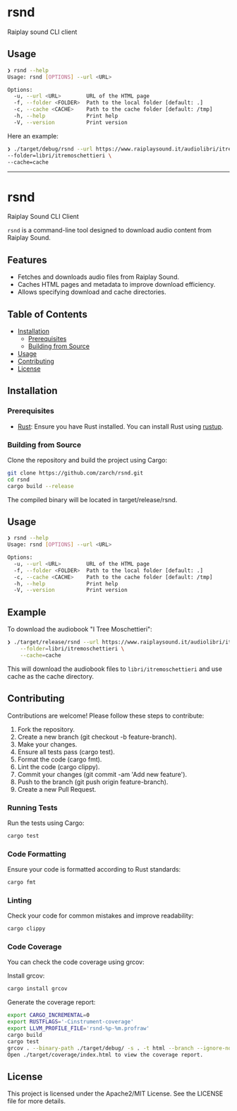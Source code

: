 # rsnd
Raiplay sound CLI client


## Usage

```bash
❯ rsnd --help
Usage: rsnd [OPTIONS] --url <URL>

Options:
  -u, --url <URL>        URL of the HTML page
  -f, --folder <FOLDER>  Path to the local folder [default: .]
  -c, --cache <CACHE>    Path to the cache folder [default: /tmp]
  -h, --help             Print help
  -V, --version          Print version
```

Here an example:

```bash
❯ ./target/debug/rsnd --url https://www.raiplaysound.it/audiolibri/itremoschettieri \
--folder=libri/itremoschettieri \
--cache=cache
```
---

# rsnd
Raiplay Sound CLI Client

`rsnd` is a command-line tool designed to download audio content from Raiplay Sound.

## Features
- Fetches and downloads audio files from Raiplay Sound.
- Caches HTML pages and metadata to improve download efficiency.
- Allows specifying download and cache directories.

## Table of Contents
- [Installation](#installation)
  - [Prerequisites](#prerequisites)
  - [Building from Source](#building-from-source)
- [Usage](#usage)
- [Contributing](#contributing)
- [License](#license)

## Installation

### Prerequisites
- [Rust](https://www.rust-lang.org/tools/install): Ensure you have Rust installed. You can install Rust using [rustup](https://rustup.rs/).

### Building from Source
Clone the repository and build the project using Cargo:

```bash
git clone https://github.com/zarch/rsnd.git
cd rsnd
cargo build --release
```

The compiled binary will be located in target/release/rsnd.

## Usage

```bash
❯ rsnd --help
Usage: rsnd [OPTIONS] --url <URL>

Options:
  -u, --url <URL>        URL of the HTML page
  -f, --folder <FOLDER>  Path to the local folder [default: .]
  -c, --cache <CACHE>    Path to the cache folder [default: /tmp]
  -h, --help             Print help
  -V, --version          Print version
```

## Example

To download the audiobook "I Tree Moschettieri":

```bash
❯ ./target/release/rsnd --url https://www.raiplaysound.it/audiolibri/itremoschettieri \
    --folder=libri/itremoschettieri \
    --cache=cache
```

This will download the audiobook files to `libri/itremoschettieri` and use cache as the cache directory.

## Contributing

Contributions are welcome! Please follow these steps to contribute:

1. Fork the repository.
2. Create a new branch (git checkout -b feature-branch).
3. Make your changes.
4. Ensure all tests pass (cargo test).
5. Format the code (cargo fmt).
6. Lint the code (cargo clippy).
7. Commit your changes (git commit -am 'Add new feature').
8. Push to the branch (git push origin feature-branch).
9. Create a new Pull Request.


### Running Tests

Run the tests using Cargo:

```bash
cargo test
```

### Code Formatting

Ensure your code is formatted according to Rust standards:

```bash
cargo fmt
```

### Linting
Check your code for common mistakes and improve readability:

```bash
cargo clippy
```

### Code Coverage

You can check the code coverage using grcov:

Install grcov:

```bash
cargo install grcov
```

Generate the coverage report:

```bash
export CARGO_INCREMENTAL=0
export RUSTFLAGS='-Cinstrument-coverage'
export LLVM_PROFILE_FILE='rsnd-%p-%m.profraw'
cargo build
cargo test
grcov . --binary-path ./target/debug/ -s . -t html --branch --ignore-not-existing -o ./target/coverage/
Open ./target/coverage/index.html to view the coverage report.
```

## License
This project is licensed under the Apache2/MIT License. See the LICENSE file for more details.
